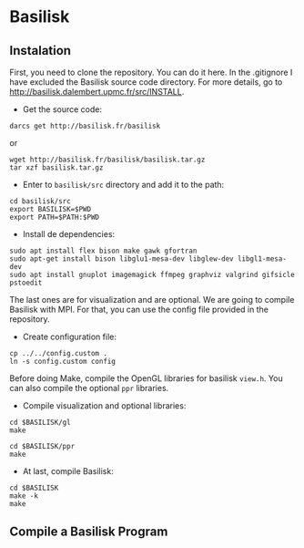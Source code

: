 # Basilisk

## Instalation

First, you need to clone the repository. You can do it here. In the .gitignore I have excluded the Basilisk source code directory. For more details, go to http://basilisk.dalembert.upmc.fr/src/INSTALL.  

- Get the source code:

```
darcs get http://basilisk.fr/basilisk 
```

or 

```
wget http://basilisk.fr/basilisk/basilisk.tar.gz
tar xzf basilisk.tar.gz
```

- Enter to `basilisk/src` directory and add it to the path:

```
cd basilisk/src
export BASILISK=$PWD
export PATH=$PATH:$PWD
```

- Install de dependencies:

```
sudo apt install flex bison make gawk gfortran
sudo apt-get install bison libglu1-mesa-dev libglew-dev libgl1-mesa-dev
sudo apt install gnuplot imagemagick ffmpeg graphviz valgrind gifsicle pstoedit
```

The last ones are for visualization and are optional. We are going to compile Basilisk with MPI. For that, you can use the config file provided in the repository.

- Create configuration file:

```
cp ../../config.custom .
ln -s config.custom config
```

Before doing Make, compile the OpenGL libraries for basilisk `view.h`. You can also compile the optional `ppr` libraries.

- Compile visualization and optional libraries:

```
cd $BASILISK/gl
make 

cd $BASILISK/ppr
make
```

- At last, compile Basilisk:

```
cd $BASILISK
make -k
make
```

## Compile a Basilisk Program

